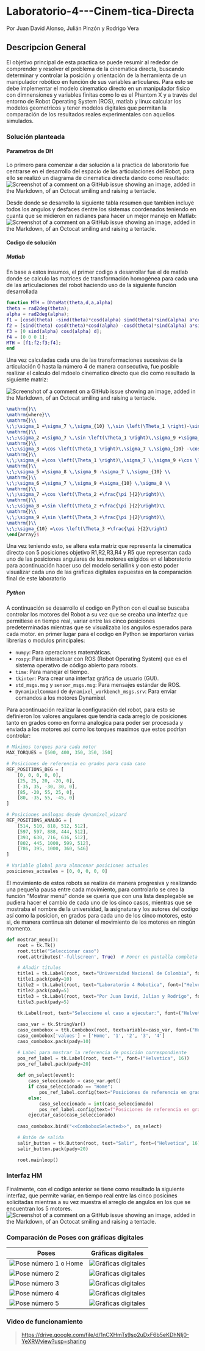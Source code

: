 # Laboratorio-4---Cinem-tica-Directa

Por Juan David Alonso, Julián Pinzón y Rodrigo Vera

## Descripcion General

El objetivo principal de esta practica se puede resumir al rededor de comprender y resolver el problema de la cinematica directa, buscando determinar y controlar la posición y orientación de la herramienta de un manipulador robótico en función de sus variables articulares. Para esto se debe implementar el modelo cinematico directo en un manipulador fisico con dimnensiones y variables finitas como lo es el Phantom X y a través del entorno de Robot Operating System (ROS), matlab y linux calcular los modelos geometricos y tener modelos digitales que permitan la comparación de los resultados reales experimentales con aquellos simulados.

### Solución planteada

#### Parametros de DH
Lo primero para comenzar a dar solución a la practica de laboratorio fue centrarse en el desarrollo del espacio de las articulaciones del Robot, para ello se realizó un diagrama de cinematica directa dando como resultado:
![Screenshot of a comment on a GitHub issue showing an image, added in the Markdown, of an Octocat smiling and raising a tentacle.](https://github.com/JuanAAlonso/Laboratorio-4---Cinem-tica-Directa/blob/main/Imagenes/DH.jpg)

Desde donde se desarrollo la siguiente tabla resumen que tambien incluye todos los angulos y desfaces dentre los sistemas coordenados teniendo en cuanta que se midieron en radianes para hacer un mejor manejo en Matlab:
![Screenshot of a comment on a GitHub issue showing an image, added in the Markdown, of an Octocat smiling and raising a tentacle.](https://github.com/JuanAAlonso/Laboratorio-4---Cinem-tica-Directa/blob/main/Imagenes/ParametrosDH.JPG)

#### Codigo de solución

##### Matlab
En base a estos insumos, el primer codigo a desarrollar fue el de matlab donde se calculo las matrices de transformación homogénea para cada una de las articulaciones del robot haciendo uso de la siguiente función desarrollada

```matlab
function MTH = DhtoMat(theta,d,a,alpha)
theta = rad2deg(theta);
alpha = rad2deg(alpha);
f1 = [cosd(theta) -sind(theta)*cosd(alpha) sind(theta)*sind(alpha) a*cosd(theta)];
f2 = [sind(theta) cosd(theta)*cosd(alpha) -cosd(theta)*sind(alpha) a*sind(theta)];
f3 = [0 sind(alpha) cosd(alpha) d];
f4 = [0 0 0 1];
MTH = [f1;f2;f3;f4];
end
```
Una vez calculadas cada una de las transformaciones sucesivas de la articulación 0 hasta la número 4 de manera consecutiva, fue posible realizar el calculo del mdoelo cinematico directo que dio como resultado la siguiente matriz:


![Screenshot of a comment on a GitHub issue showing an image, added in the Markdown, of an Octocat smiling and raising a tentacle.](https://github.com/JuanAAlonso/Laboratorio-4---Cinem-tica-Directa/blob/main/Imagenes/MatrizCD.JPG)

```latex
\mathrm{}\\
\mathrm{where}\\
\mathrm{}\\
\;\;\sigma_1 =\sigma_7 \,\sigma_{10} \,\sin \left(\Theta_1 \right)-\sin \left(\Theta_1 \right)\,\sigma_8 \,\sigma_9 \\
\mathrm{}\\
\;\;\sigma_2 =\sigma_7 \,\sin \left(\Theta_1 \right)\,\sigma_9 +\sigma_{10} \,\sin \left(\Theta_1 \right)\,\sigma_8 \\
\mathrm{}\\
\;\;\sigma_3 =\cos \left(\Theta_1 \right)\,\sigma_7 \,\sigma_{10} -\cos \left(\Theta_1 \right)\,\sigma_8 \,\sigma_9 \\
\mathrm{}\\
\;\;\sigma_4 =\cos \left(\Theta_1 \right)\,\sigma_7 \,\sigma_9 +\cos \left(\Theta_1 \right)\,\sigma_{10} \,\sigma_8 \\
\mathrm{}\\
\;\;\sigma_5 =\sigma_8 \,\sigma_9 -\sigma_7 \,\sigma_{10} \\
\mathrm{}\\
\;\;\sigma_6 =\sigma_7 \,\sigma_9 +\sigma_{10} \,\sigma_8 \\
\mathrm{}\\
\;\;\sigma_7 =\cos \left(\Theta_2 +\frac{\pi }{2}\right)\\
\mathrm{}\\
\;\;\sigma_8 =\sin \left(\Theta_2 +\frac{\pi }{2}\right)\\
\mathrm{}\\
\;\;\sigma_9 =\sin \left(\Theta_3 +\frac{\pi }{2}\right)\\
\mathrm{}\\
\;\;\sigma_{10} =\cos \left(\Theta_3 +\frac{\pi }{2}\right)
\end{array}$
```

Una vez teniendo esto, se altera esta matriz que representa la cinematica directo con 5 posiciones objetivo R1,R2,R3,R4 y R5 que representan cada uno de las posiciones angulares de los motores exigidos en el laboratorio para acontinuación hacer uso del modelo seriallink y con esto poder visualizar cada uno de las graficas digitales expuestas en la comparación final de este laboratorio

##### Python
A continuación se desarrollo el codigo en Python con el cual se buscaba controlar los motores del Robot a su vez que se creaba una interfaz que permitiese en tiempo real, variar entre las cinco posiciones predeterminadas mientras que se visualizaba los angulos esperados para cada motor. en primer lugar para el codigo en Python se importaron varias librerias o modulos principales:

   - `numpy`: Para operaciones matemáticas.
   - `rospy`: Para interactuar con ROS (Robot Operating System) que es el sistema operativo de código abierto para robots.
   - `time`: Para manejar el tiempo.
   - `tkinter`: Para crear una interfaz gráfica de usuario (GUI).
   - `std_msgs.msg` y `sensor_msgs.msg`: Para mensajes estándar de ROS.
   - `DynamixelCommand` de `dynamixel_workbench_msgs.srv`: Para enviar comandos a los motores Dynamixel.

Para acontinuación realizar la configuración del robot, para esto se definieron los valores angulares que tendria cada arreglo de posiciones tanto en grados como en forma analogica para poder ser procesada y enviada a los motores así como los torques maximos que estos podrían controlar:

```Python
# Máximos torques para cada motor
MAX_TORQUES = [500, 400, 350, 350, 350]

# Posiciones de referencia en grados para cada caso
REF_POSITIONS_DEG = [
    [0, 0, 0, 0, 0],
    [25, 25, 20, -20, 0],
    [-35, 35, -30, 30, 0],
    [85, -20, 55, 25, 0],
    [80, -35, 55, -45, 0]
]

# Posiciones análogas desde dynamixel_wizard
REF_POSITIONS_ANALOG = [
    [514, 510, 818, 512, 512],
    [597, 597, 888, 444, 512],
    [393, 630, 716, 616, 512],
    [802, 445, 1000, 599, 512],
    [786, 395, 1000, 360, 546]
]

# Variable global para almacenar posiciones actuales
posiciones_actuales = [0, 0, 0, 0, 0]
```

El movimiento de estos robots se realiza de manera progresiva y realizando una pequeña pausa entre cada movimiento, para controlarlo se creo la función "Mostrar menú" donde se quería que con una lista desplegable se pudiera hacer el cambio de cada uno de los cinco casos, mientras que se mostraba el nombre de la universidad, la asignatura y los autores del codigo así como la posicion, en grados para cada uno de los cinco motores, esto si, de manera continua sin detener el movimiento de los motores en ningún momento. 

```Python
def mostrar_menu():
    root = tk.Tk()
    root.title("Seleccionar caso")
    root.attributes('-fullscreen', True)  # Poner en pantalla completa

    # Añadir títulos
    title1 = tk.Label(root, text="Universidad Nacional de Colombia", font=("Helvetica", 24, "bold"))
    title1.pack(pady=10)
    title2 = tk.Label(root, text="Laboratorio 4 Robotica", font=("Helvetica", 20))
    title2.pack(pady=5)
    title3 = tk.Label(root, text="Por Juan David, Julian y Rodrigo", font=("Helvetica", 20))
    title3.pack(pady=5)

    tk.Label(root, text="Seleccione el caso a ejecutar:", font=("Helvetica", 18)).pack(pady=20)
    
    caso_var = tk.StringVar()
    caso_combobox = ttk.Combobox(root, textvariable=caso_var, font=("Helvetica", 16))
    caso_combobox['values'] = ['Home', '1', '2', '3', '4']
    caso_combobox.pack(pady=10)

    # Label para mostrar la referencia de posición correspondiente
    pos_ref_label = tk.Label(root, text="", font=("Helvetica", 16))
    pos_ref_label.pack(pady=20)
    
    def on_select(event):
        caso_seleccionado = caso_var.get()
        if caso_seleccionado == "Home":
            pos_ref_label.config(text="Posiciones de referencia en grados para la posición de inicio: ")
        else:
            caso_seleccionado = int(caso_seleccionado)
            pos_ref_label.config(text=f"Posiciones de referencia en grados para el caso {caso_seleccionado}: {REF_POSITIONS_DEG[caso_seleccionado]}")
        ejecutar_caso(caso_seleccionado)
    
    caso_combobox.bind("<<ComboboxSelected>>", on_select)

    # Botón de salida
    salir_button = tk.Button(root, text="Salir", font=("Helvetica", 16), command=root.quit)
    salir_button.pack(pady=20)

    root.mainloop()
```

### Interfaz HM
Finalmente, con el codigo anterior se tiene como resultado la siguiente interfaz, que permite variar, en tiempo real entre las cinco posicines solicitadas mientras a su vez muestra el arreglo de angulos en los que se encuentran los 5 motores.
![Screenshot of a comment on a GitHub issue showing an image, added in the Markdown, of an Octocat smiling and raising a tentacle.](https://github.com/JuanAAlonso/Laboratorio-4---Cinem-tica-Directa/blob/main/Imagenes/Interfaz.jpeg)

### Comparación de Poses con gráficas digitales

| Poses | Gráficas digitales |
|---|---|
| ![Pose número 1 o Home](https://github.com/JuanAAlonso/Laboratorio-4---Cinem-tica-Directa/blob/main/Imagenes/Pose1.JPG) | ![Gráficas digitales](https://github.com/JuanAAlonso/Laboratorio-4---Cinem-tica-Directa/blob/main/Imagenes/RealPose1.jpg) |
| ![Pose número 2](https://github.com/JuanAAlonso/Laboratorio-4---Cinem-tica-Directa/blob/main/Imagenes/Pose2.JPG) | ![Gráficas digitales](https://github.com/JuanAAlonso/Laboratorio-4---Cinem-tica-Directa/blob/main/Imagenes/RealPose2.jpg) |
| ![Pose número 3](https://github.com/JuanAAlonso/Laboratorio-4---Cinem-tica-Directa/blob/main/Imagenes/Pose3.JPG) | ![Gráficas digitales](https://github.com/JuanAAlonso/Laboratorio-4---Cinem-tica-Directa/blob/main/Imagenes/RealPose3.jpg) |
| ![Pose número 4](https://github.com/JuanAAlonso/Laboratorio-4---Cinem-tica-Directa/blob/main/Imagenes/Pose4.JPG) | ![Gráficas digitales](https://github.com/JuanAAlonso/Laboratorio-4---Cinem-tica-Directa/blob/main/Imagenes/RealPose4.jpg) |
| ![Pose número 5](https://github.com/JuanAAlonso/Laboratorio-4---Cinem-tica-Directa/blob/main/Imagenes/Pose5.JPG) | ![Gráficas digitales](https://github.com/JuanAAlonso/Laboratorio-4---Cinem-tica-Directa/blob/main/Imagenes/RealPose5.jpg) |

### Video de funcionamiento

>https://drive.google.com/file/d/1nCXHmTs9sp2uDxF6b5eKDhNIj0-YeXRV/view?usp=sharing
